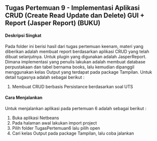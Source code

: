 ## Tugas Pertemuan 9 - Implementasi Aplikasi CRUD (Create Read Update dan Delete) GUI + Report (Jasper Report) (BUKU)
#### Deskripsi Singkat
Pada folder ini berisi hasil dari tugas pertemuan keenam, materi yang diberikan adalah membuat report berdasarkan aplikasi CRUD yang telah dibuat selanjutnya. Untuk plugin yang digunakan adalah JasperReport. Dimana implementasi yang penulis lakukan adalah membuat database perpustakaan dan tabel bernama books, lalu kemudian dipanggil menggunakan kelas Output yang terdapat pada package Tampilan.
Untuk detail tugasnya adalah sebagai berikut :
1. Membuat CRUD berbasis Persistance berdasarkan soal UTS

#### Cara Menjalankan
Untuk menjalankan aplikasi pada pertemuan 6 adalah sebagai berikut :
1. Buka aplikasi Netbeans
2. Pada halaman awal lakukan import project
3. Pilih folder TugasPertemuan6 lalu pilih open
4. Cari kelas Output pada package Tampilan, lalu coba jalankan
